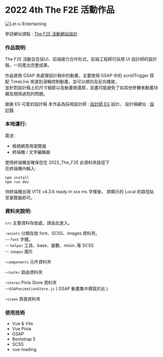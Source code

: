 # 2022 4th The F2E 活動作品
<img alt="Let-s-Entertaining" src="https://i.imgur.com/iGafHEK.jpg">

參訪網址請點 : [The F2E 活動網站設計](https://sming0305.github.io/THE-F2E-2022/)

### 作品說明:

The F2E 活動旨在採UI、前端接力合作形式，前端工程師可採用 UI 設計師的設計稿，一同產出完整成果。

作品使用 GSAP 來處理設計稿中的動畫，主要使用 GSAP 中的 scrollTrigger 搭配 TimeLIne 來達到滾輪控制動畫，並可以順向及反向播放，  
並針對設計稿上的尺寸細節以及動畫做還原，且盡可能避免了如其他參賽者動畫持續及間隔過短的問題。

謝謝 EG 可愛的設計稿
本作品為採用設計師 : [設計師 EG](https://2022.thef2e.com/users/12061549261454740203/) 設計。
設計稿網址 : [設計稿](https://www.figma.com/file/WI0JIDVCdIwHDFjAJQFaxK/EGs-F2E---Week1-%E6%B4%BB%E5%8B%95%E7%B6%B2%E7%AB%99%E8%A8%AD%E8%A8%88?type=design&node-id=41-1702&t=FTWQoNxG9nt5odNW-0)

### 本地運行:
需求:
- 檢視網頁用瀏覽器
- 終端機 / 文字編輯器

使用終端機並確保您在 2022_The_F2E 此資料夾路徑下  
在終端機內輸入:
```
npm install  
npm run dev
```
待終端機出現 VITE v4.3.6  ready in xxx ms 字樣後，
將顯示的 Local 的路徑貼至瀏覽器即可。

### 資料夾說明:
`src` 主要資料存放處，請由此進入。

-`assets` 分類存放 font、SCSS、images 資料夾。  
-- `font` 字體。  
-- `helper` 工具、base、變數、mixin..等 SCSS  
-- `images` 圖片

-`components` 元件資料夾

-`router` 路由資料夾

-`stores` Pinia Store 資料夾  
--`GSAPanimationStore.js` ( GSAP 動畫集中撰寫於此 )

-`views` 頁面資料夾

### 使用技術
- Vue & Vite
- Vue Pinia
- GSAP
- Bootstrap 5
- SCSS
- vue-loading






